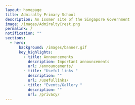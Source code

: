 ```yaml
---
layout: homepage
title: Admiralty Primary School
description: An Isomer site of the Singapore Government
image: /images/AdmiraltyCrest.png
permalink: /
notification: ""
sections:
  - hero:
      background: /images/banner.gif
      key_highlights:
        - title: Announcements
          description: Important announcements
          url: /announcements/
        - title: "Useful links "
          description: ""
          url: /usefullinks/
        - title: "Events/Gallery "
          description: ""
          url: /privacy/
---
```

